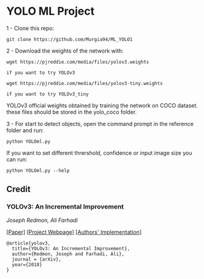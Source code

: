 # YOLO ML Project

1 - Clone this repo:

	git clone https://github.com/Murgia94/ML_YOLO1

2 - Download the weights of the network with:

	wget https://pjreddie.com/media/files/yolov3.weights 
	
	if you want to try YOLOv3
	
	wget https://pjreddie.com/media/files/yolov3-tiny.weights
	
	if you want to try YOLOv3_tiny

YOLOv3 official weights obtained by training the network on COCO dataset.
these files should be stored in the yolo_coco folder.

3 - For start to detect objects, open the command prompt in the reference folder and run:
	
	python YOLOml.py

If you want to set different thrershold, confidence or input image size you can run:

	python YOLOml.py --help




## Credit

### YOLOv3: An Incremental Improvement
_Joseph Redmon, Ali Farhadi_ <br>

[[Paper]](https://pjreddie.com/media/files/papers/YOLOv3.pdf) [[Project Webpage]](https://pjreddie.com/darknet/yolo/) [[Authors' Implementation]](https://github.com/pjreddie/darknet)

```
@article{yolov3,
  title={YOLOv3: An Incremental Improvement},
  author={Redmon, Joseph and Farhadi, Ali},
  journal = {arXiv},
  year={2018}
}
```
